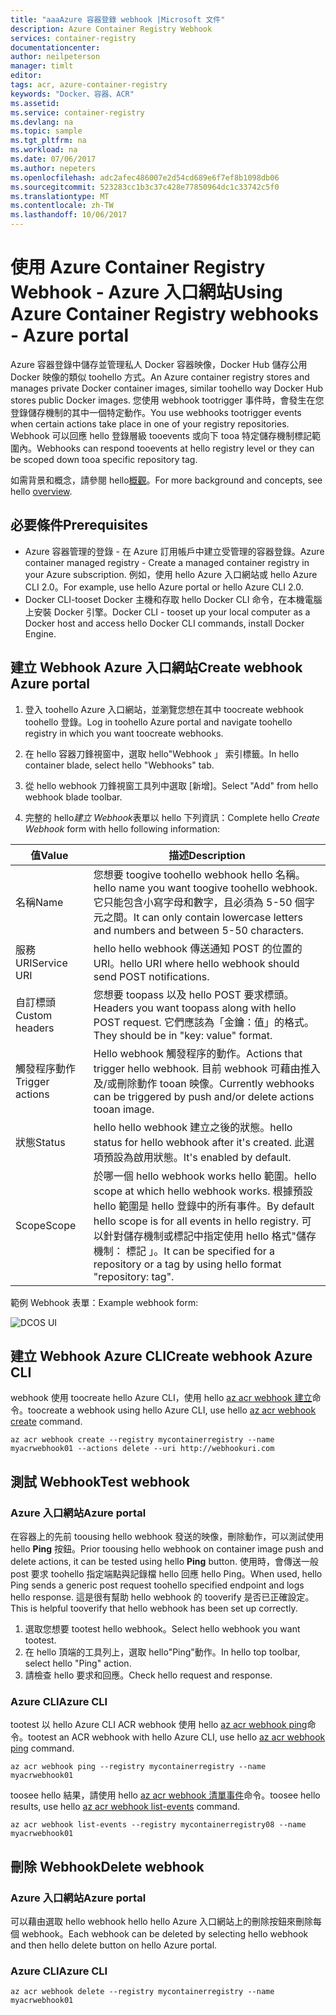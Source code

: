 ```yaml
---
title: "aaaAzure 容器登錄 webhook |Microsoft 文件"
description: Azure Container Registry Webhook
services: container-registry
documentationcenter: 
author: neilpeterson
manager: timlt
editor: 
tags: acr, azure-container-registry
keywords: "Docker、容器、ACR"
ms.assetid: 
ms.service: container-registry
ms.devlang: na
ms.topic: sample
ms.tgt_pltfrm: na
ms.workload: na
ms.date: 07/06/2017
ms.author: nepeters
ms.openlocfilehash: adc2afec486007e2d54cd689e6f7ef8b1098db06
ms.sourcegitcommit: 523283cc1b3c37c428e77850964dc1c33742c5f0
ms.translationtype: MT
ms.contentlocale: zh-TW
ms.lasthandoff: 10/06/2017
---
```

# <a name="using-azure-container-registry-webhooks---azure-portal"></a><span data-ttu-id="8f347-104">使用 Azure Container Registry Webhook - Azure 入口網站</span><span class="sxs-lookup"><span data-stu-id="8f347-104">Using Azure Container Registry webhooks - Azure portal</span></span>

<span data-ttu-id="8f347-105">Azure 容器登錄中儲存並管理私人 Docker 容器映像，Docker Hub 儲存公用 Docker 映像的類似 toohello 方式。</span><span class="sxs-lookup"><span data-stu-id="8f347-105">An Azure container registry stores and manages private Docker container images, similar toohello way Docker Hub stores public Docker images.</span></span> <span data-ttu-id="8f347-106">您使用 webhook tootrigger 事件時，會發生在您登錄儲存機制的其中一個特定動作。</span><span class="sxs-lookup"><span data-stu-id="8f347-106">You use webhooks tootrigger events when certain actions take place in one of your registry repositories.</span></span> <span data-ttu-id="8f347-107">Webhook 可以回應 hello 登錄層級 tooevents 或向下 tooa 特定儲存機制標記範圍內。</span><span class="sxs-lookup"><span data-stu-id="8f347-107">Webhooks can respond tooevents at hello registry level or they can be scoped down tooa specific repository tag.</span></span> 

<span data-ttu-id="8f347-108">如需背景和概念，請參閱 hello[概觀](./container-registry-intro.md)。</span><span class="sxs-lookup"><span data-stu-id="8f347-108">For more background and concepts, see hello [overview](./container-registry-intro.md).</span></span>

## <a name="prerequisites"></a><span data-ttu-id="8f347-109">必要條件</span><span class="sxs-lookup"><span data-stu-id="8f347-109">Prerequisites</span></span> 

- <span data-ttu-id="8f347-110">Azure 容器管理的登錄 - 在 Azure 訂用帳戶中建立受管理的容器登錄。</span><span class="sxs-lookup"><span data-stu-id="8f347-110">Azure container managed registry - Create a managed container registry in your Azure subscription.</span></span> <span data-ttu-id="8f347-111">例如，使用 hello Azure 入口網站或 hello Azure CLI 2.0。</span><span class="sxs-lookup"><span data-stu-id="8f347-111">For example, use hello Azure portal or hello Azure CLI 2.0.</span></span> 
- <span data-ttu-id="8f347-112">Docker CLI-tooset Docker 主機和存取 hello Docker CLI 命令，在本機電腦上安裝 Docker 引擎。</span><span class="sxs-lookup"><span data-stu-id="8f347-112">Docker CLI - tooset up your local computer as a Docker host and access hello Docker CLI commands, install Docker Engine.</span></span> 

## <a name="create-webhook-azure-portal"></a><span data-ttu-id="8f347-113">建立 Webhook Azure 入口網站</span><span class="sxs-lookup"><span data-stu-id="8f347-113">Create webhook Azure portal</span></span>

1. <span data-ttu-id="8f347-114">登入 toohello Azure 入口網站，並瀏覽您想在其中 toocreate webhook toohello 登錄。</span><span class="sxs-lookup"><span data-stu-id="8f347-114">Log in toohello Azure portal and navigate toohello registry in which you want toocreate webhooks.</span></span> 

2. <span data-ttu-id="8f347-115">在 hello 容器刀鋒視窗中，選取 hello"Webhook 」 索引標籤。</span><span class="sxs-lookup"><span data-stu-id="8f347-115">In hello container blade, select hello "Webhooks" tab.</span></span> 

3. <span data-ttu-id="8f347-116">從 hello webhook 刀鋒視窗工具列中選取 [新增]。</span><span class="sxs-lookup"><span data-stu-id="8f347-116">Select "Add" from hello webhook blade toolbar.</span></span> 

4. <span data-ttu-id="8f347-117">完整的 hello*建立 Webhook*表單以 hello 下列資訊：</span><span class="sxs-lookup"><span data-stu-id="8f347-117">Complete hello *Create Webhook* form with hello following information:</span></span>

| <span data-ttu-id="8f347-118">值</span><span class="sxs-lookup"><span data-stu-id="8f347-118">Value</span></span> | <span data-ttu-id="8f347-119">描述</span><span class="sxs-lookup"><span data-stu-id="8f347-119">Description</span></span> |
|---|---|
| <span data-ttu-id="8f347-120">名稱</span><span class="sxs-lookup"><span data-stu-id="8f347-120">Name</span></span> | <span data-ttu-id="8f347-121">您想要 toogive toohello webhook hello 名稱。</span><span class="sxs-lookup"><span data-stu-id="8f347-121">hello name you want toogive toohello webhook.</span></span> <span data-ttu-id="8f347-122">它只能包含小寫字母和數字，且必須為 5-50 個字元之間。</span><span class="sxs-lookup"><span data-stu-id="8f347-122">It can only contain lowercase letters and numbers and between 5-50 characters.</span></span> |
| <span data-ttu-id="8f347-123">服務 URI</span><span class="sxs-lookup"><span data-stu-id="8f347-123">Service URI</span></span> | <span data-ttu-id="8f347-124">hello hello webhook 傳送通知 POST 的位置的 URI。</span><span class="sxs-lookup"><span data-stu-id="8f347-124">hello URI where hello webhook should send POST notifications.</span></span> |
| <span data-ttu-id="8f347-125">自訂標頭</span><span class="sxs-lookup"><span data-stu-id="8f347-125">Custom headers</span></span> | <span data-ttu-id="8f347-126">您想要 toopass 以及 hello POST 要求標頭。</span><span class="sxs-lookup"><span data-stu-id="8f347-126">Headers you want toopass along with hello POST request.</span></span> <span data-ttu-id="8f347-127">它們應該為「金鑰：值」的格式。</span><span class="sxs-lookup"><span data-stu-id="8f347-127">They should be in "key: value" format.</span></span> |
| <span data-ttu-id="8f347-128">觸發程序動作</span><span class="sxs-lookup"><span data-stu-id="8f347-128">Trigger actions</span></span> | <span data-ttu-id="8f347-129">Hello webhook 觸發程序的動作。</span><span class="sxs-lookup"><span data-stu-id="8f347-129">Actions that trigger hello webhook.</span></span> <span data-ttu-id="8f347-130">目前 webhook 可藉由推入及/或刪除動作 tooan 映像。</span><span class="sxs-lookup"><span data-stu-id="8f347-130">Currently webhooks can be triggered by push and/or delete actions tooan image.</span></span> |
| <span data-ttu-id="8f347-131">狀態</span><span class="sxs-lookup"><span data-stu-id="8f347-131">Status</span></span> | <span data-ttu-id="8f347-132">hello hello webhook 建立之後的狀態。</span><span class="sxs-lookup"><span data-stu-id="8f347-132">hello status for hello webhook after it's created.</span></span> <span data-ttu-id="8f347-133">此選項預設為啟用狀態。</span><span class="sxs-lookup"><span data-stu-id="8f347-133">It's enabled by default.</span></span> |
| <span data-ttu-id="8f347-134">Scope</span><span class="sxs-lookup"><span data-stu-id="8f347-134">Scope</span></span> | <span data-ttu-id="8f347-135">於哪一個 hello webhook works hello 範圍。</span><span class="sxs-lookup"><span data-stu-id="8f347-135">hello scope at which hello webhook works.</span></span> <span data-ttu-id="8f347-136">根據預設 hello 範圍是 hello 登錄中的所有事件。</span><span class="sxs-lookup"><span data-stu-id="8f347-136">By default hello scope is for all events in hello registry.</span></span> <span data-ttu-id="8f347-137">可以針對儲存機制或標記中指定使用 hello 格式"儲存機制： 標記 」。</span><span class="sxs-lookup"><span data-stu-id="8f347-137">It can be specified for a repository or a tag by using hello format "repository: tag".</span></span> |

<span data-ttu-id="8f347-138">範例 Webhook 表單：</span><span class="sxs-lookup"><span data-stu-id="8f347-138">Example webhook form:</span></span>

![DCOS UI](./media/container-registry-webhook/webhook.png)

## <a name="create-webhook-azure-cli"></a><span data-ttu-id="8f347-140">建立 Webhook Azure CLI</span><span class="sxs-lookup"><span data-stu-id="8f347-140">Create webhook Azure CLI</span></span>

<span data-ttu-id="8f347-141">webhook 使用 toocreate hello Azure CLI，使用 hello [az acr webhook 建立](/cli/azure/acr/webhook#create)命令。</span><span class="sxs-lookup"><span data-stu-id="8f347-141">toocreate a webhook using hello Azure CLI, use hello [az acr webhook create](/cli/azure/acr/webhook#create) command.</span></span>

```azurecli-interactive
az acr webhook create --registry mycontainerregistry --name myacrwebhook01 --actions delete --uri http://webhookuri.com
```

## <a name="test-webhook"></a><span data-ttu-id="8f347-142">測試 Webhook</span><span class="sxs-lookup"><span data-stu-id="8f347-142">Test webhook</span></span>

### <a name="azure-portal"></a><span data-ttu-id="8f347-143">Azure 入口網站</span><span class="sxs-lookup"><span data-stu-id="8f347-143">Azure portal</span></span>

<span data-ttu-id="8f347-144">在容器上的先前 toousing hello webhook 發送的映像，刪除動作，可以測試使用 hello **Ping**  按鈕。</span><span class="sxs-lookup"><span data-stu-id="8f347-144">Prior toousing hello webhook on container image push and delete actions, it can be tested using hello **Ping** button.</span></span> <span data-ttu-id="8f347-145">使用時，會傳送一般 post 要求 toohello 指定端點與記錄檔 hello 回應 hello Ping。</span><span class="sxs-lookup"><span data-stu-id="8f347-145">When used, hello Ping sends a generic post request toohello specified endpoint and logs hello response.</span></span> <span data-ttu-id="8f347-146">這是很有幫助 hello webhook 的 tooverify 是否已正確設定。</span><span class="sxs-lookup"><span data-stu-id="8f347-146">This is helpful tooverify that hello webhook has been set up correctly.</span></span>

1. <span data-ttu-id="8f347-147">選取您想要 tootest hello webhook。</span><span class="sxs-lookup"><span data-stu-id="8f347-147">Select hello webhook you want tootest.</span></span> 
2. <span data-ttu-id="8f347-148">在 hello 頂端的工具列上，選取 hello"Ping"動作。</span><span class="sxs-lookup"><span data-stu-id="8f347-148">In hello top toolbar, select hello "Ping" action.</span></span> 
3. <span data-ttu-id="8f347-149">請檢查 hello 要求和回應。</span><span class="sxs-lookup"><span data-stu-id="8f347-149">Check hello request and response.</span></span>

### <a name="azure-cli"></a><span data-ttu-id="8f347-150">Azure CLI</span><span class="sxs-lookup"><span data-stu-id="8f347-150">Azure CLI</span></span>

<span data-ttu-id="8f347-151">tootest 以 hello Azure CLI ACR webhook 使用 hello [az acr webhook ping](/cli/azure/acr/webhook#ping)命令。</span><span class="sxs-lookup"><span data-stu-id="8f347-151">tootest an ACR webhook with hello Azure CLI, use hello [az acr webhook ping](/cli/azure/acr/webhook#ping) command.</span></span>

```azurecli-interactive
az acr webhook ping --registry mycontainerregistry --name myacrwebhook01
```

<span data-ttu-id="8f347-152">toosee hello 結果，請使用 hello [az acr webhook 清單事件](/cli/azure/acr/webhook#list-events)命令。</span><span class="sxs-lookup"><span data-stu-id="8f347-152">toosee hello results, use hello [az acr webhook list-events](/cli/azure/acr/webhook#list-events) command.</span></span> 

```azurecli-interactive
az acr webhook list-events --registry mycontainerregistry08 --name myacrwebhook01
```

## <a name="delete-webhook"></a><span data-ttu-id="8f347-153">刪除 Webhook</span><span class="sxs-lookup"><span data-stu-id="8f347-153">Delete webhook</span></span>

### <a name="azure-portal"></a><span data-ttu-id="8f347-154">Azure 入口網站</span><span class="sxs-lookup"><span data-stu-id="8f347-154">Azure portal</span></span>

<span data-ttu-id="8f347-155">可以藉由選取 hello webhook hello hello Azure 入口網站上的刪除按鈕來刪除每個 webhook。</span><span class="sxs-lookup"><span data-stu-id="8f347-155">Each webhook can be deleted by selecting hello webhook and then hello delete button on hello Azure portal.</span></span>

### <a name="azure-cli"></a><span data-ttu-id="8f347-156">Azure CLI</span><span class="sxs-lookup"><span data-stu-id="8f347-156">Azure CLI</span></span>

```azurecli-interactive
az acr webhook delete --registry mycontainerregistry --name myacrwebhook01
```